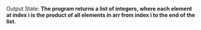 Output State: **The program returns a list of integers, where each element at index i is the product of all elements in arr from index i to the end of the list.**